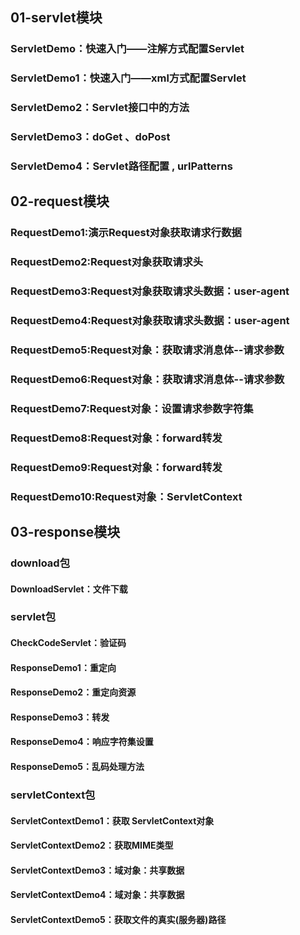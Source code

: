 
## 01-servlet模块
### ServletDemo：快速入门——注解方式配置Servlet
### ServletDemo1：快速入门——xml方式配置Servlet
### ServletDemo2：Servlet接口中的方法
### ServletDemo3：doGet 、doPost
### ServletDemo4：Servlet路径配置 , urlPatterns


## 02-request模块
### RequestDemo1:演示Request对象获取请求行数据
### RequestDemo2:Request对象获取请求头
### RequestDemo3:Request对象获取请求头数据：user-agent
### RequestDemo4:Request对象获取请求头数据：user-agent
### RequestDemo5:Request对象：获取请求消息体--请求参数
### RequestDemo6:Request对象：获取请求消息体--请求参数
### RequestDemo7:Request对象：设置请求参数字符集
### RequestDemo8:Request对象：forward转发
### RequestDemo9:Request对象：forward转发
### RequestDemo10:Request对象：ServletContext

## 03-response模块
### download包
#### DownloadServlet：文件下载
### servlet包
#### CheckCodeServlet：验证码
#### ResponseDemo1：重定向
#### ResponseDemo2：重定向资源
#### ResponseDemo3：转发
#### ResponseDemo4：响应字符集设置
#### ResponseDemo5：乱码处理方法
### servletContext包
#### ServletContextDemo1：获取 ServletContext对象
#### ServletContextDemo2：获取MIME类型
#### ServletContextDemo3：域对象：共享数据
#### ServletContextDemo4：域对象：共享数据
#### ServletContextDemo5：获取文件的真实(服务器)路径
